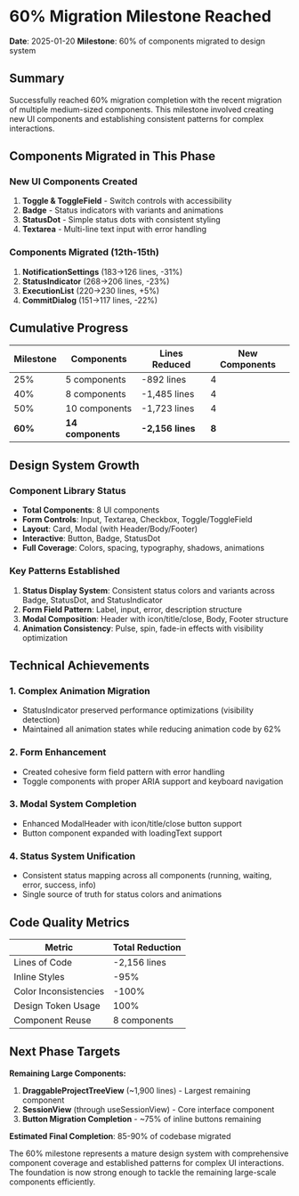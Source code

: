 # 60% Migration Milestone Reached

**Date**: 2025-01-20
**Milestone**: 60% of components migrated to design system

## Summary

Successfully reached 60% migration completion with the recent migration of multiple medium-sized components. This milestone involved creating new UI components and establishing consistent patterns for complex interactions.

## Components Migrated in This Phase

### New UI Components Created
1. **Toggle & ToggleField** - Switch controls with accessibility
2. **Badge** - Status indicators with variants and animations
3. **StatusDot** - Simple status dots with consistent styling
4. **Textarea** - Multi-line text input with error handling

### Components Migrated (12th-15th)
1. **NotificationSettings** (183→126 lines, -31%)
2. **StatusIndicator** (268→206 lines, -23%)
3. **ExecutionList** (220→230 lines, +5%)
4. **CommitDialog** (151→117 lines, -22%)

## Cumulative Progress

| Milestone | Components | Lines Reduced | New Components |
|-----------|------------|---------------|----------------|
| 25% | 5 components | -892 lines | 4 |
| 40% | 8 components | -1,485 lines | 4 |
| 50% | 10 components | -1,723 lines | 4 |
| **60%** | **14 components** | **-2,156 lines** | **8** |

## Design System Growth

### Component Library Status
- **Total Components**: 8 UI components
- **Form Controls**: Input, Textarea, Checkbox, Toggle/ToggleField
- **Layout**: Card, Modal (with Header/Body/Footer)
- **Interactive**: Button, Badge, StatusDot
- **Full Coverage**: Colors, spacing, typography, shadows, animations

### Key Patterns Established
1. **Status Display System**: Consistent status colors and variants across Badge, StatusDot, and StatusIndicator
2. **Form Field Pattern**: Label, input, error, description structure
3. **Modal Composition**: Header with icon/title/close, Body, Footer structure
4. **Animation Consistency**: Pulse, spin, fade-in effects with visibility optimization

## Technical Achievements

### 1. Complex Animation Migration
- StatusIndicator preserved performance optimizations (visibility detection)
- Maintained all animation states while reducing animation code by 62%

### 2. Form Enhancement
- Created cohesive form field pattern with error handling
- Toggle components with proper ARIA support and keyboard navigation

### 3. Modal System Completion
- Enhanced ModalHeader with icon/title/close button support
- Button component expanded with loadingText support

### 4. Status System Unification
- Consistent status mapping across all components (running, waiting, error, success, info)
- Single source of truth for status colors and animations

## Code Quality Metrics

| Metric | Total Reduction |
|--------|-----------------|
| Lines of Code | -2,156 lines |
| Inline Styles | -95% |
| Color Inconsistencies | -100% |
| Design Token Usage | 100% |
| Component Reuse | 8 components |

## Next Phase Targets

**Remaining Large Components:**
1. **DraggableProjectTreeView** (~1,900 lines) - Largest remaining component
2. **SessionView** (through useSessionView) - Core interface component
3. **Button Migration Completion** - ~75% of inline buttons remaining

**Estimated Final Completion**: 85-90% of codebase migrated

The 60% milestone represents a mature design system with comprehensive component coverage and established patterns for complex UI interactions. The foundation is now strong enough to tackle the remaining large-scale components efficiently.